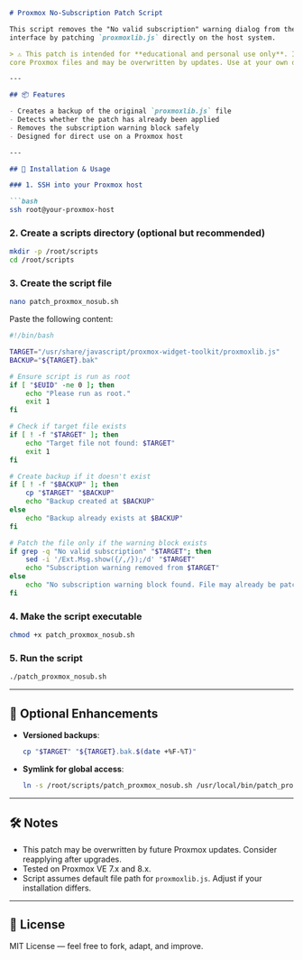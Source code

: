 
```markdown
# Proxmox No-Subscription Patch Script

This script removes the "No valid subscription" warning dialog from the Proxmox web
interface by patching `proxmoxlib.js` directly on the host system.

> ⚠️ This patch is intended for **educational and personal use only**. It modifies
core Proxmox files and may be overwritten by updates. Use at your own discretion.

---

## 📦 Features

- Creates a backup of the original `proxmoxlib.js` file
- Detects whether the patch has already been applied
- Removes the subscription warning block safely
- Designed for direct use on a Proxmox host

---

## 🧭 Installation & Usage

### 1. SSH into your Proxmox host

```bash
ssh root@your-proxmox-host
```

### 2. Create a scripts directory (optional but recommended)

```bash
mkdir -p /root/scripts
cd /root/scripts
```

### 3. Create the script file

```bash
nano patch_proxmox_nosub.sh
```

Paste the following content:

```bash
#!/bin/bash

TARGET="/usr/share/javascript/proxmox-widget-toolkit/proxmoxlib.js"
BACKUP="${TARGET}.bak"

# Ensure script is run as root
if [ "$EUID" -ne 0 ]; then
    echo "Please run as root."
    exit 1
fi

# Check if target file exists
if [ ! -f "$TARGET" ]; then
    echo "Target file not found: $TARGET"
    exit 1
fi

# Create backup if it doesn't exist
if [ ! -f "$BACKUP" ]; then
    cp "$TARGET" "$BACKUP"
    echo "Backup created at $BACKUP"
else
    echo "Backup already exists at $BACKUP"
fi

# Patch the file only if the warning block exists
if grep -q "No valid subscription" "$TARGET"; then
    sed -i '/Ext.Msg.show({/,/});/d' "$TARGET"
    echo "Subscription warning removed from $TARGET"
else
    echo "No subscription warning block found. File may already be patched."
fi
```

### 4. Make the script executable

```bash
chmod +x patch_proxmox_nosub.sh
```

### 5. Run the script

```bash
./patch_proxmox_nosub.sh
```

---

## 🔁 Optional Enhancements

- **Versioned backups**:
  ```bash
  cp "$TARGET" "${TARGET}.bak.$(date +%F-%T)"
  ```
- **Symlink for global access**:
  ```bash
  ln -s /root/scripts/patch_proxmox_nosub.sh /usr/local/bin/patch_proxmox_nosub
  ```

---

## 🛠 Notes

- This patch may be overwritten by future Proxmox updates. Consider reapplying
  after upgrades.
- Tested on Proxmox VE 7.x and 8.x.
- Script assumes default file path for `proxmoxlib.js`. Adjust if your installation
  differs.

---

## 📜 License

MIT License — feel free to fork, adapt, and improve.

```

